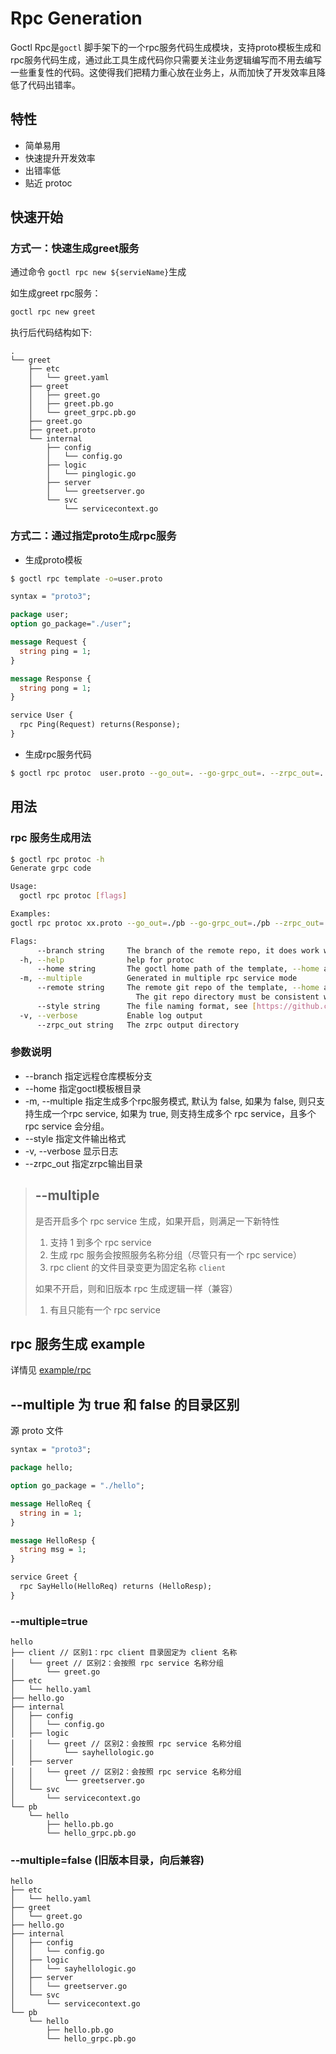 # Rpc Generation

Goctl Rpc是`goctl`
脚手架下的一个rpc服务代码生成模块，支持proto模板生成和rpc服务代码生成，通过此工具生成代码你只需要关注业务逻辑编写而不用去编写一些重复性的代码。这使得我们把精力重心放在业务上，从而加快了开发效率且降低了代码出错率。

## 特性

* 简单易用
* 快速提升开发效率
* 出错率低
* 贴近 protoc

## 快速开始

### 方式一：快速生成greet服务

通过命令 `goctl rpc new ${servieName}`生成

如生成greet rpc服务：

  ```Bash
  goctl rpc new greet
  ```

执行后代码结构如下:

```text
.
└── greet
    ├── etc
    │   └── greet.yaml
    ├── greet
    │   ├── greet.go
    │   ├── greet.pb.go
    │   └── greet_grpc.pb.go
    ├── greet.go
    ├── greet.proto
    └── internal
        ├── config
        │   └── config.go
        ├── logic
        │   └── pinglogic.go
        ├── server
        │   └── greetserver.go
        └── svc
            └── servicecontext.go
```

### 方式二：通过指定proto生成rpc服务

* 生成proto模板

```Bash
$ goctl rpc template -o=user.proto
```

```proto
syntax = "proto3";

package user;
option go_package="./user";

message Request {
  string ping = 1;
}

message Response {
  string pong = 1;
}

service User {
  rpc Ping(Request) returns(Response);
}
```

* 生成rpc服务代码

```bash
$ goctl rpc protoc  user.proto --go_out=. --go-grpc_out=. --zrpc_out=.
```

## 用法

### rpc 服务生成用法

```Bash
$ goctl rpc protoc -h
Generate grpc code

Usage:
  goctl rpc protoc [flags]

Examples:
goctl rpc protoc xx.proto --go_out=./pb --go-grpc_out=./pb --zrpc_out=.

Flags:
      --branch string     The branch of the remote repo, it does work with --remote
  -h, --help              help for protoc
      --home string       The goctl home path of the template, --home and --remote cannot be set at the same time, if they are, --remote has higher priority
  -m, --multiple          Generated in multiple rpc service mode
      --remote string     The remote git repo of the template, --home and --remote cannot be set at the same time, if they are, --remote has higher priority
                          	The git repo directory must be consistent with the https://github.com/zeromicro/go-zero-template directory structure
      --style string      The file naming format, see [https://github.com/zeromicro/go-zero/tree/master/tools/goctl/config/readme.md] (default "gozero")
  -v, --verbose           Enable log output
      --zrpc_out string   The zrpc output directory
```

### 参数说明

* --branch 指定远程仓库模板分支
* --home 指定goctl模板根目录
* -m, --multiple 指定生成多个rpc服务模式, 默认为 false, 如果为 false, 则只支持生成一个rpc service, 如果为 true, 则支持生成多个
  rpc service，且多个 rpc service 会分组。
* --style 指定文件输出格式
* -v, --verbose 显示日志
* --zrpc_out 指定zrpc输出目录

> ## --multiple
> 是否开启多个 rpc service 生成，如果开启，则满足一下新特性
> 1. 支持 1 到多个 rpc service
> 2. 生成 rpc 服务会按照服务名称分组（尽管只有一个 rpc service）
> 3. rpc client 的文件目录变更为固定名称 `client`
>
> 如果不开启，则和旧版本 rpc 生成逻辑一样（兼容）
> 1. 有且只能有一个 rpc service

## rpc 服务生成 example

详情见 [example/rpc](https://github.com/zeromicro/go-zero/tree/master/tools/goctl/example)

## --multiple 为 true 和 false 的目录区别

源 proto 文件

```protobuf
syntax = "proto3";

package hello;

option go_package = "./hello";

message HelloReq {
  string in = 1;
}

message HelloResp {
  string msg = 1;
}

service Greet {
  rpc SayHello(HelloReq) returns (HelloResp);
}
```

### --multiple=true

```text
hello
├── client // 区别1：rpc client 目录固定为 client 名称
│   └── greet // 区别2：会按照 rpc service 名称分组
│       └── greet.go
├── etc
│   └── hello.yaml
├── hello.go
├── internal
│   ├── config
│   │   └── config.go
│   ├── logic
│   │   └── greet // 区别2：会按照 rpc service 名称分组
│   │       └── sayhellologic.go
│   ├── server
│   │   └── greet // 区别2：会按照 rpc service 名称分组
│   │       └── greetserver.go
│   └── svc
│       └── servicecontext.go
└── pb
    └── hello
        ├── hello.pb.go
        └── hello_grpc.pb.go
```

### --multiple=false (旧版本目录，向后兼容)

```text
hello
├── etc
│   └── hello.yaml
├── greet
│   └── greet.go
├── hello.go
├── internal
│   ├── config
│   │   └── config.go
│   ├── logic
│   │   └── sayhellologic.go
│   ├── server
│   │   └── greetserver.go
│   └── svc
│       └── servicecontext.go
└── pb
    └── hello
        ├── hello.pb.go
        └── hello_grpc.pb.go
```
